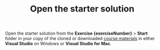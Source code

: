 ﻿---
id: "a80eda4a-1105-44b6-a161-81bf7bac7557"
title: "Open the starter solution"
tokens:
    - key: course-repo-url
      value: "{repoUrl}"
---

Open the starter solution from the **Exercise {exerciseNumber}** > **Start** folder in your copy of the cloned or downloaded [course materials]({{course-repo-url}}) in either **Visual Studio** on Windows or **Visual Studio for Mac**.
